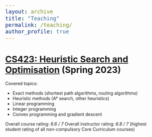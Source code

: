 ```yaml
---
layout: archive
title: "Teaching"
permalink: /teaching/
author_profile: true
---
```


<style type="text/css">

body, td {
   font-size: 14px;
}
code.r{
  font-size: 20px;
}
pre {
  font-size: 20px
}
</style>

# [CS423: Heuristic Search and Optimisation](https://computing.smu.edu.sg/bsc-computer-science/curriculum#heuristic_search_and_optimization_CS2023) (Spring 2023)

Covered topics:
- Exact methods (shortest path algorithms, routing algorithms)
- Heuristic methods (A* search, other heuristics)
- Linear programming
- Integer programming
- Convex programming and gradient descent

Overall course rating: *6.6 / 7*
Overall instructor rating: *6.8 / 7* (highest student rating of all non-compulsory Core Curriculum courses)

